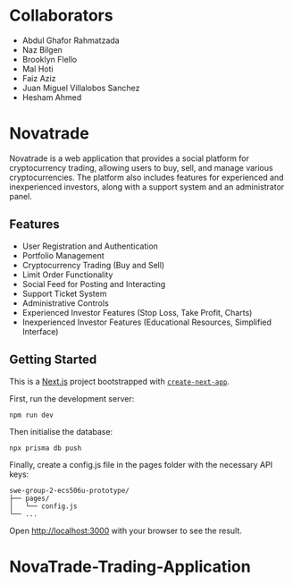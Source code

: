# Collaborators

- Abdul Ghafor Rahmatzada 
- Naz Bilgen 
- Brooklyn Flello 
- Mal Hoti 
- Faiz Aziz 
- Juan Miguel Villalobos Sanchez 
- Hesham Ahmed 

# Novatrade

Novatrade is a web application that provides a social platform for cryptocurrency trading, allowing users to buy, sell, and manage various cryptocurrencies. The platform also includes features for experienced and inexperienced investors, along with a support system and an administrator panel.

## Features

- User Registration and Authentication
- Portfolio Management
- Cryptocurrency Trading (Buy and Sell)
- Limit Order Functionality
- Social Feed for Posting and Interacting
- Support Ticket System
- Administrative Controls
- Experienced Investor Features (Stop Loss, Take Profit, Charts)
- Inexperienced Investor Features (Educational Resources, Simplified Interface)

## Getting Started

This is a [Next.js](https://nextjs.org/) project bootstrapped with [`create-next-app`](https://github.com/vercel/next.js/tree/canary/packages/create-next-app).

First, run the development server:

```
npm run dev
```

Then initialise the database:

```
npx prisma db push
```

Finally, create a config.js file in the pages folder with the necessary API keys:

```
swe-group-2-ecs506u-prototype/
├── pages/
│   └── config.js
└── ...
```

Open [http://localhost:3000](http://localhost:3000) with your browser to see the result.

# NovaTrade-Trading-Application
